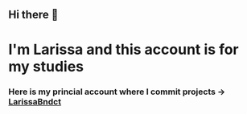 ## Hi there 👋
# I'm Larissa and this account is for my studies
### Here is my princial account where I commit projects -> [LarissaBndct](https://github.com/LarissaBndct)
